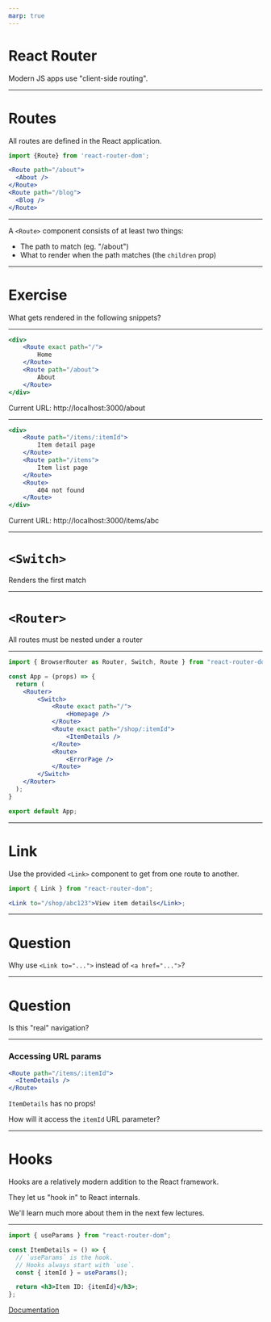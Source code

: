 ```yaml
---
marp: true
---
```


# React Router

Modern JS apps use "client-side routing".

---

# Routes

All routes are defined in the React application.

```jsx
import {Route} from 'react-router-dom';

<Route path="/about">
  <About />
</Route>
<Route path="/blog">
  <Blog />
</Route>
```

---

A `<Route>` component consists of at least two things:

- The path to match (eg. "/about")
- What to render when the path matches (the `children` prop)

---

# Exercise

What gets rendered in the following snippets?

---

```jsx
<div>
    <Route exact path="/">
        Home
    </Route>
    <Route path="/about">
        About
    </Route>
</div>
```

Current URL: http://localhost:3000/about

---

```jsx
<div>
    <Route path="/items/:itemId">
        Item detail page
    </Route>
    <Route path="/items">
        Item list page
    </Route>
    <Route>
        404 not found
    </Route>
</div>
```

Current URL: http://localhost:3000/items/abc

---

# `<Switch>`

Renders the first match

---

# `<Router>`

All routes must be nested under a router

---

```jsx
import { BrowserRouter as Router, Switch, Route } from "react-router-dom";

const App = (props) => {
  return (
    <Router>
        <Switch>
            <Route exact path="/">
                <Homepage />
            </Route>
            <Route exact path="/shop/:itemId">
                <ItemDetails />
            </Route>
            <Route>
                <ErrorPage />
            </Route>
        </Switch>
    </Router>
  );
}

export default App;
```

---

# Link

Use the provided `<Link>` component to get from one route to another.

```jsx
import { Link } from "react-router-dom";

<Link to="/shop/abc123">View item details</Link>;
```

---

# Question

Why use `<Link to="...">` instead of `<a href="...">`?

---

# Question

Is this "real" navigation?

---

### Accessing URL params

```jsx
<Route path="/items/:itemId">
  <ItemDetails />
</Route>
```

`ItemDetails` has no props!

How will it access the `itemId` URL parameter?

---

# Hooks

Hooks are a relatively modern addition to the React framework.

They let us "hook in" to React internals.

We'll learn much more about them in the next few lectures.

---

```jsx
import { useParams } from "react-router-dom";

const ItemDetails = () => {
  // `useParams` is the hook.
  // Hooks always start with `use`.
  const { itemId } = useParams();

  return <h3>Item ID: {itemId}</h3>;
};
```

[Documentation](https://reacttraining.com/react-router/web/example/url-params)

